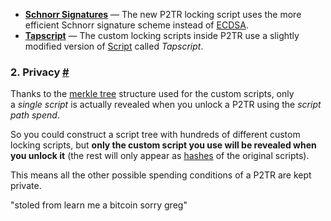 
*  **[Schnorr Signatures](https://learnmeabitcoin.com/technical/cryptography/elliptic-curve/schnorr/)** — The new P2TR locking script uses the more efficient Schnorr signature scheme instead of [ECDSA](https://learnmeabitcoin.com/technical/cryptography/elliptic-curve/ecdsa/).
* **[Tapscript](https://learnmeabitcoin.com/technical/upgrades/taproot/#tapscript)** — The custom locking scripts inside P2TR use a slightly modified version of [Script](https://learnmeabitcoin.com/technical/script/) called _Tapscript_. 

### 2. Privacy [#](https://learnmeabitcoin.com/technical/upgrades/taproot/#privacy)

Thanks to the [merkle tree](https://learnmeabitcoin.com/technical/block/merkle-root/#merkle-tree) structure used for the custom scripts, only a _single script_ is actually revealed when you unlock a P2TR using the _script path spend_.

So you could construct a script tree with hundreds of different custom locking scripts, but **only the custom script you use will be revealed when you unlock it** (the rest will only appear as [hashes](https://learnmeabitcoin.com/technical/cryptography/hash-function/) of the original scripts).

This means all the other possible spending conditions of a P2TR are kept private.

"stoled from learn me a bitcoin sorry greg"
